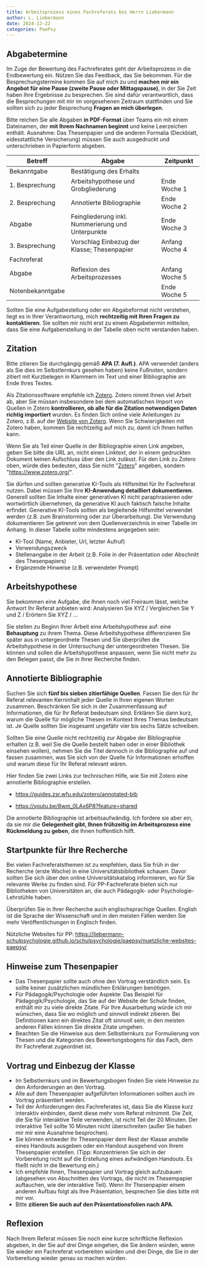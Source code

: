 ```yaml
---
title: Arbeitsprozess eines Fachreferats bei Herrn Liebermann
author: L. Liebermann
date: 2024-12-22
categories: PaePsy
---
```


## Abgabetermine

Im Zuge der Bewertung des Fachreferates geht der Arbeitsprozess in die
Endbewertung ein. Nützen Sie das Feedback, das Sie bekommen. Für die
Besprechungstermine kommen Sie auf mich zu und **machen mir ein Angebot für
eine Pause (zweite Pause oder Mittagspause)**, in der Sie Zeit haben Ihre
Ergebnisse zu besprechen. Sie sind dafür verantwortlich, dass die Besprechungen
mit mir im vorgesehenen Zeitraum stattfinden und Sie sollten sich zu jeder
Besprechung **Fragen an mich überlegen**.

Bitte reichen Sie alle Abgaben **in PDF-Format** über Teams ein mit einem
Dateinamen, der **mit Ihrem Nachnamen beginnt** und keine Leerzeichen enthält.
Ausnahme: Das Thesenpapier und die anderen Formalia (Deckblatt, eidesstattliche
Versicherung) müssen Sie auch ausgedruckt und unterschrieben in Papierform
abgeben.

| Betreff          | Abgabe                                            | Zeitpunkt      |
|------------------|---------------------------------------------------|----------------|
| Bekanntgabe      | Bestätigung des Erhalts                           |                |
| 1. Besprechung   | Arbeitshypothese und Grobgliederung               | Ende Woche 1   |
| 2. Besprechung   | Annotierte Bibliographie                          | Ende Woche 2   |
| Abgabe           | Feingliederung inkl. Nummerierung und Unterpunkte | Ende Woche 3   |
| 3. Besprechung   | Vorschlag Einbezug der Klasse; Thesenpapier       | Anfang Woche 4 |
| Fachreferat      |                                                   |                |
| Abgabe           | Reflexion des Arbeitsprozesses                    | Anfang Woche 5 |
| Notenbekanntgabe |                                                   | Ende Woche 5   |

Sollten Sie eine Aufgabestellung oder ein Abgabeformat nicht verstehen, liegt
es in Ihrer Verantwortung, mich **rechtzeitig mit Ihren Fragen zu
kontaktieren**. Sie sollten mir nicht erst zu einem Abgabetermin mitteilen,
dass Sie eine Aufgabenstellung in der Tabelle oben nicht verstanden haben.

## Zitation

Bitte zitieren Sie durchgängig gemäß **APA (7. Aufl.)**. APA verwendet (anders
als Sie dies im Selbstlernkurs gesehen haben) keine Fußnoten, sondern zitiert
mit Kurzbelegen in Klammern im Text und einer Bibliographie am Ende Ihres
Textes.

Als Zitationssoftware empfehle ich [Zotero](https://www.zotero.org/). Zotero
nimmt Ihnen viel Arbeit ab, aber Sie müssen insbesondere bei dem automatischen
Import von Quellen in Zotero **kontrollieren, ob alle für die Zitation
notwendigen Daten richtig importiert** wurden. Es finden Sich online viele
Anleitungen zu Zotero, z.B. auf der [Website von
Zotero](https://www.zotero.org/support/quick_start_guide). Wenn Sie
Schwierigkeiten mit Zotero haben, kommen Sie rechtzeitig auf mich zu, damit ich
Ihnen helfen kann.

Wenn Sie als Teil einer Quelle in der Bibliographie einen Link angeben, geben
Sie bitte die URL an, nicht einen Linktext, der in einem gedruckten Dokument
keinen Aufschluss über den Link zulässt. Für den Link zu Zotero oben, würde
dies bedeuten, dass Sie nicht "[Zotero](https://www.zotero.org/)" angeben,
sondern "<https://www.zotero.org/>".

Sie dürfen und sollten generative KI-Tools als Hilfsmittel für Ihr Fachreferat
nutzen. Dabei müssen Sie Ihre **KI-Anwendung detailliert dokumentieren**.
Generell sollten Sie Inhalte einer generativen KI nicht paraphrasieren oder
wortwörtlich übernehmen, da generative KI auch faktisch falsche Inhalte
erfindet. Generative KI-Tools sollten als begleitende Hilfsmittel verwendet
werden (z.B. zum Brainstorming oder zur Überarbeitung). Die Verwendung
dokumentieren Sie getrennt von dem Quellenverzeichnis in einer Tabelle im
Anhang. In dieser Tabelle sollte mindestens angegeben sein:

- KI-Tool (Name, Anbieter, Url, letzter Aufruf)
- Verwendungszweck
- Stellenangabe in der Arbeit (z.B. Folie in der Präsentation oder Abschnitt
  des Thesenpapiers)
- Ergänzende Hinweise (z.B. verwendeter Prompt)

## Arbeitshypothese

Sie bekommen eine Aufgabe, die Ihnen noch viel Freiraum lässt, welche Antwort
Ihr Referat anbieten wird: Analysieren Sie XYZ / Vergleichen Sie Y und Z /
Erörtern Sie XYZ / ...

Sie stellen zu Beginn Ihrer Arbeit eine Arbeitshypothese auf: eine
**Behauptung** zu ihrem Thema. Diese Arbeitshypothese differenzieren Sie später
aus in untergeordnete Thesen und Sie überprüfen die Arbeitshypothese in der
Untersuchung der untergeordneten Thesen. Sie können und sollen die
Arbeitshypothese anpassen, wenn Sie nicht mehr zu den Belegen passt, die Sie in
Ihrer Recherche finden.

## Annotierte Bibliographie

Suchen Sie sich **fünf bis sieben zitierfähige Quellen**. Fassen Sie den für Ihr
Referat relevanten Kerninhalt jeder Quelle in Ihren eigenen Worten
zusammen. Beschränken Sie sich in der Zusammenfassung auf Informationen, die
für Ihr Referat bedeutsam sind. Erklären Sie dann kurz, warum die Quelle für
mögliche Thesen im Kontext Ihres Themas bedeutsam ist. Je Quelle sollten Sie
insgesamt ungefähr vier bis sechs Sätze schreiben.

Sollten Sie eine Quelle nicht rechtzeitig zur Abgabe der Bibliographie erhalten
(z.B. weil Sie die Quelle bestellt haben oder in einer Bibliothek einsehen
wollen), nehmen Sie die Titel dennoch in die Bibliographie auf und fassen
zusammen, was Sie sich von der Quelle für Informationen erhoffen und warum
diese für Ihr Referat relevant wären.

Hier finden Sie zwei Links zur technischen Hilfe, wie Sie mit Zotero eine
annotierte Bibliographie erstellen.

- <https://guides.zsr.wfu.edu/zotero/annotated-bib>

- <https://youtu.be/8wm_0LAx6P8?feature=shared>

Die annotierte Bibliographie ist arbeitsaufwändig. Ich fordere sie aber ein, da
sie mir die **Gelegenheit gibt, Ihnen frühzeitig im Arbeitsprozess eine
Rückmeldung zu geben**, die Ihnen hoffentlich hilft.

## Startpunkte für Ihre Recherche

Bei vielen Fachreferatsthemen ist zu empfehlen, dass Sie früh in der Recherche
(erste Woche) in eine Universitätsbibliothek schauen. Davor sollten Sie sich über
den online Universitätskatalog informieren, wo für Sie relevante Werke zu
finden sind. Für PP-Fachreferate bieten sich nur Bibliotheken von Universitäten
an, die auch Pädagogik- oder Psychologie-Lehrstühle haben.

Überprüfen Sie in Ihrer Recherche auch englischsprachige Quellen. English ist
die Sprache der Wissenschaft und in den meisten Fällen werden Sie mehr
Veröffentlichungen in Englisch finden.

Nützliche Websites für PP:
<https://liebermann-schulpsychologie.github.io/schulpsychologie/paepsy/nuetzliche-websites-paepsy/>

## Hinweise zum Thesenpapier 

- Das Thesenpapier sollte auch ohne den Vortrag verständlich sein. Es sollte
  keiner zusätzlichen mündlichen Erklärungen benötigen.
- Für Pädagogik/Psychologie oder Aspekte: Das Beispiel für
  Pädagogik/Psychologie, das Sie auf der Website der Schule finden, enthält mir
  zu viele direkte Zitate. Für Ihre Ausarbeitung würde ich mir wünschen, dass
  Sie wo möglich und sinnvoll indirekt zitieren. Bei Definitionen kann ein
  direktes Zitat oft sinnvoll sein; in den meisten anderen Fällen können Sie
  direkte Zitate umgehen.
- Beachten Sie die Hinweise aus dem Selbstlernkurs zur Formulierung von Thesen
  und die Kategorien des Bewertungsbogens für das Fach, dem Ihr Fachreferat
  zugeordnet ist.

## Vortrag und Einbezug der Klasse

- Im Selbstlernkurs und im Bewertungsbogen finden Sie viele Hinweise zu den
  Anforderungen an den Vortrag.
- Alle auf dem Thesenpapier aufgeführten Informationen sollten auch im Vortrag
  präsentiert werden.
- Teil der Anforderungen des Fachreferates ist, dass Sie die Klasse kurz
  interaktiv einbinden, damit diese mehr vom Referat mitnimmt. Die Zeit, die
  Sie für interaktive Teile verwenden, ist nicht Teil der 20 Minuten. Der
  interaktive Teil sollte 10 Minuten nicht überschreiten (außer Sie haben mir
  mir eine Ausnahme besprochen).
- Sie können entweder Ihr Thesenpapier dem Rest der Klasse anstelle eines
  Handouts ausgeben oder ein Handout ausgehend von Ihrem Thesenpapier
  erstellen. (Tipp: Konzentrieren Sie sich in der Vorbereitung nicht auf die
  Erstellung eines aufwändigen Handouts. Es fließt nicht in die Bewertung ein.)
- Ich empfehle Ihnen, Thesenpapier und Vortrag gleich aufzubauen (abgesehen von
  Abschnitten des Vortrags, die nicht im Thesempapier auftauchen, wie der
  interaktive Teil). Wenn Ihr Thesenpapier einem anderen Aufbau folgt als Ihre
  Präsentation, besprechen Sie dies bitte mit mir vor.
- Bitte **zitieren Sie auch auf den Präsentationsfolien nach APA**.

## Reflexion

Nach Ihrem Referat müssen Sie noch eine kurze schriftliche Reflexion abgeben,
in der Sie auf drei Dinge eingehen, die Sie ändern würden, wenn Sie wieder ein
Fachreferat vorbereiten würden und drei Dinge, die Sie in der Vorbereitung
wieder genau so machen würden.
